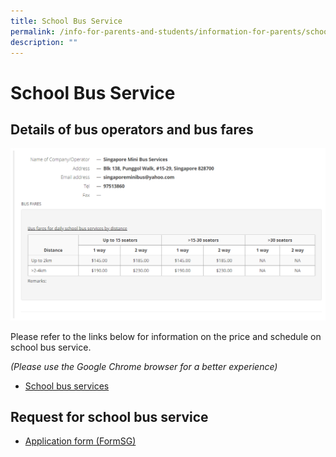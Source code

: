 ```yaml
---
title: School Bus Service
permalink: /info-for-parents-and-students/information-for-parents/school-bus-service/
description: ""
---
```

# **School Bus Service**

## Details of bus operators and bus fares

![Rates for school bus](/images/school-bus-2023.png)

Please refer to the links below for information on the price and schedule on school bus service.

_(Please use the Google Chrome browser for a better experience)_  

* [School bus services](https://www.moe.gov.sg/school-bus-services)

## Request for school bus service
* [Application form (FormSG)](https://form.gov.sg/651e58e03679720012d60657)